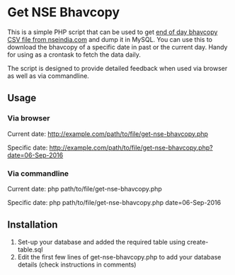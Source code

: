 Get NSE Bhavcopy
================

This is a simple PHP script that can be used to get [end of day bhavcopy CSV file from nseindia.com](https://www.nseindia.com/products/content/equities/equities/archieve_eq.htm) and dump it in MySQL. You can use this to download the bhavcopy of a specific date in past or the current day. Handy for using as a crontask to fetch the data daily.

The script is designed to provide detailed feedback when used via browser as well as via commandline.

## Usage

### Via browser
Current date: http://example.com/path/to/file/get-nse-bhavcopy.php

Specific date: http://example.com/path/to/file/get-nse-bhavcopy.php?date=06-Sep-2016

### Via commandline
Current date: php path/to/file/get-nse-bhavcopy.php

Specific date: php path/to/file/get-nse-bhavcopy.php date=06-Sep-2016

## Installation

1. Set-up your database and added the required table using create-table.sql
2. Edit the first few lines of get-nse-bhavcopy.php to add your database details (check instructions in comments)
